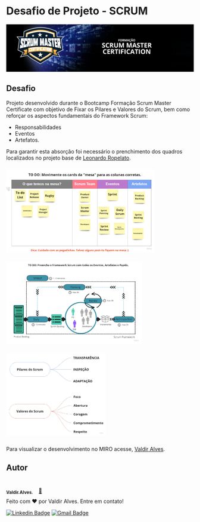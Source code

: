 # Desafio de Projeto - SCRUM

<img src="assets/scrum-master-certificate.png" />

## Desafio

Projeto desenvolvido durante o Bootcamp Formação Scrum Master Certificate com objetivo de Fixar os Pilares e Valores do Scrum, bem como reforçar os aspectos fundamentais do Framework Scrum:

- Responsabilidades
- Eventos
- Artefatos.

Para garantir esta absorção foi necessário o prenchimento dos quadros localizados no projeto base de [Leonardo Ropelato](https://miro.com/app/board/uXjVPahls68=/?share_link_id=956189813435).

<img src="assets/table_scrum.jpg" width="400px" style="margin-bottom: 10px; margin-top: 10px">
<img src="assets/scrum-framework.jpg" width="364" style="margin-bottom: 10px; margin-top: 10px">
<img src="assets/scrum-pillars.jpg" width="266px" style="margin-bottom: 10px; margin-top: 10px">

Para visualizar o desenvolvimento no MIRO acesse, [Valdir Alves](https://miro.com/app/board/uXjVPJ4VF8s=/).

## Autor

<a href="https://github.com/valdir-alves3000/">
 <img style="border-radius: 50%; margin: 10px" src="https://github.com/valdir-alves3000.png" width="100px;" alt=""/>
 <br />
 <sub style="margin-right: 1rem;"><b>Valdir Alves </b></sub>🚀</a>

<p style="margin-top: 0.5rem;">Feito com ❤️ por Valdir Alves. Entre em contato!</p>

[![Linkedin Badge](https://img.shields.io/badge/-Valdir-blue?style=flat-square&logo=Linkedin&logoColor=white&link=https://www.linkedin.com/in/valdiralves3000/)](http://linkedin.com/in/valdiralves3000)
[![Gmail Badge](https://img.shields.io/badge/-valdiralves3000@gmail.com-c14438?style=flat-square&logo=Gmail&logoColor=white&link=mailto:valdiralves3000@gmail.com)](mailto:valdiralves3000@gmail.com)
